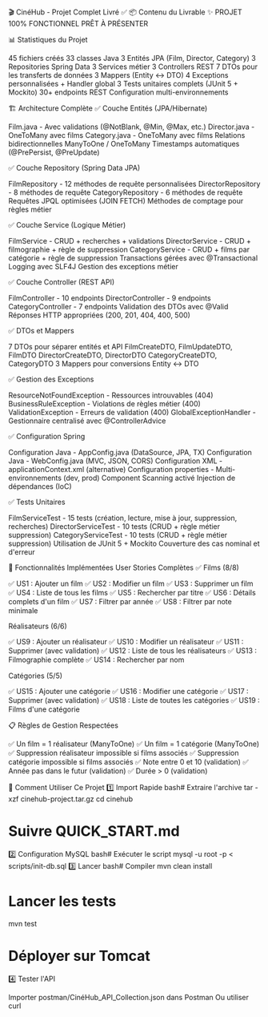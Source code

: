 🎬 CinéHub - Projet Complet Livré ✅
📦 Contenu du Livrable
✨ PROJET 100% FONCTIONNEL PRÊT À PRÉSENTER

📊 Statistiques du Projet

45 fichiers créés
33 classes Java
3 Entités JPA (Film, Director, Category)
3 Repositories Spring Data
3 Services métier
3 Controllers REST
7 DTOs pour les transferts de données
3 Mappers (Entity ↔ DTO)
4 Exceptions personnalisées + Handler global
3 Tests unitaires complets (JUnit 5 + Mockito)
30+ endpoints REST
Configuration multi-environnements


🏗️ Architecture Complète
✅ Couche Entités (JPA/Hibernate)

Film.java - Avec validations (@NotBlank, @Min, @Max, etc.)
Director.java - OneToMany avec films
Category.java - OneToMany avec films
Relations bidirectionnelles ManyToOne / OneToMany
Timestamps automatiques (@PrePersist, @PreUpdate)

✅ Couche Repository (Spring Data JPA)

FilmRepository - 12 méthodes de requête personnalisées
DirectorRepository - 8 méthodes de requête
CategoryRepository - 6 méthodes de requête
Requêtes JPQL optimisées (JOIN FETCH)
Méthodes de comptage pour règles métier

✅ Couche Service (Logique Métier)

FilmService - CRUD + recherches + validations
DirectorService - CRUD + filmographie + règle de suppression
CategoryService - CRUD + films par catégorie + règle de suppression
Transactions gérées avec @Transactional
Logging avec SLF4J
Gestion des exceptions métier

✅ Couche Controller (REST API)

FilmController - 10 endpoints
DirectorController - 9 endpoints
CategoryController - 7 endpoints
Validation des DTOs avec @Valid
Réponses HTTP appropriées (200, 201, 404, 400, 500)

✅ DTOs et Mappers

7 DTOs pour séparer entités et API
FilmCreateDTO, FilmUpdateDTO, FilmDTO
DirectorCreateDTO, DirectorDTO
CategoryCreateDTO, CategoryDTO
3 Mappers pour conversions Entity ↔ DTO

✅ Gestion des Exceptions

ResourceNotFoundException - Ressources introuvables (404)
BusinessRuleException - Violations de règles métier (400)
ValidationException - Erreurs de validation (400)
GlobalExceptionHandler - Gestionnaire centralisé avec @ControllerAdvice

✅ Configuration Spring

Configuration Java - AppConfig.java (DataSource, JPA, TX)
Configuration Java - WebConfig.java (MVC, JSON, CORS)
Configuration XML - applicationContext.xml (alternative)
Configuration properties - Multi-environnements (dev, prod)
Component Scanning activé
Injection de dépendances (IoC)

✅ Tests Unitaires

FilmServiceTest - 15 tests (création, lecture, mise à jour, suppression, recherches)
DirectorServiceTest - 10 tests (CRUD + règle métier suppression)
CategoryServiceTest - 10 tests (CRUD + règle métier suppression)
Utilisation de JUnit 5 + Mockito
Couverture des cas nominal et d'erreur


🎯 Fonctionnalités Implémentées
User Stories Complètes ✅
Films (8/8)

✅ US1 : Ajouter un film
✅ US2 : Modifier un film
✅ US3 : Supprimer un film
✅ US4 : Liste de tous les films
✅ US5 : Rechercher par titre
✅ US6 : Détails complets d'un film
✅ US7 : Filtrer par année
✅ US8 : Filtrer par note minimale

Réalisateurs (6/6)

✅ US9 : Ajouter un réalisateur
✅ US10 : Modifier un réalisateur
✅ US11 : Supprimer (avec validation)
✅ US12 : Liste de tous les réalisateurs
✅ US13 : Filmographie complète
✅ US14 : Rechercher par nom

Catégories (5/5)

✅ US15 : Ajouter une catégorie
✅ US16 : Modifier une catégorie
✅ US17 : Supprimer (avec validation)
✅ US18 : Liste de toutes les catégories
✅ US19 : Films d'une catégorie


📋 Règles de Gestion Respectées

✅ Un film = 1 réalisateur (ManyToOne)
✅ Un film = 1 catégorie (ManyToOne)
✅ Suppression réalisateur impossible si films associés
✅ Suppression catégorie impossible si films associés
✅ Note entre 0 et 10 (validation)
✅ Année pas dans le futur (validation)
✅ Durée > 0 (validation)


🚀 Comment Utiliser Ce Projet
1️⃣ Import Rapide
bash# Extraire l'archive
tar -xzf cinehub-project.tar.gz
cd cinehub

# Suivre QUICK_START.md
2️⃣ Configuration MySQL
bash# Exécuter le script
mysql -u root -p < scripts/init-db.sql
3️⃣ Lancer
bash# Compiler
mvn clean install

# Lancer les tests
mvn test

# Déployer sur Tomcat
4️⃣ Tester l'API

Importer postman/CinéHub_API_Collection.json dans Postman
Ou utiliser curl 